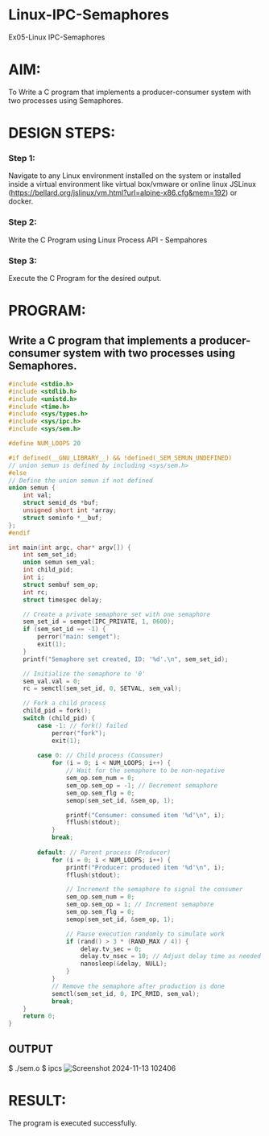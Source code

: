 # Linux-IPC-Semaphores
Ex05-Linux IPC-Semaphores

# AIM:
To Write a C program that implements a producer-consumer system with two processes using Semaphores.

# DESIGN STEPS:

### Step 1:

Navigate to any Linux environment installed on the system or installed inside a virtual environment like virtual box/vmware or online linux JSLinux (https://bellard.org/jslinux/vm.html?url=alpine-x86.cfg&mem=192) or docker.

### Step 2:

Write the C Program using Linux Process API - Sempahores

### Step 3:

Execute the C Program for the desired output. 

# PROGRAM:

## Write a C program that implements a producer-consumer system with two processes using Semaphores.
```c
#include <stdio.h>     
#include <stdlib.h>    
#include <unistd.h>    
#include <time.h>      
#include <sys/types.h> 
#include <sys/ipc.h>   
#include <sys/sem.h>   

#define NUM_LOOPS 20

#if defined(__GNU_LIBRARY__) && !defined(_SEM_SEMUN_UNDEFINED)
// union semun is defined by including <sys/sem.h>
#else
// Define the union semun if not defined
union semun {
    int val;                    
    struct semid_ds *buf;       
    unsigned short int *array;  
    struct seminfo *__buf;      
};
#endif

int main(int argc, char* argv[]) {
    int sem_set_id;         
    union semun sem_val;    
    int child_pid;         
    int i;                 
    struct sembuf sem_op;  
    int rc;                
    struct timespec delay; 

    // Create a private semaphore set with one semaphore
    sem_set_id = semget(IPC_PRIVATE, 1, 0600);
    if (sem_set_id == -1) {
        perror("main: semget");
        exit(1);
    }
    printf("Semaphore set created, ID: '%d'.\n", sem_set_id);

    // Initialize the semaphore to '0'
    sem_val.val = 0;
    rc = semctl(sem_set_id, 0, SETVAL, sem_val);

    // Fork a child process
    child_pid = fork();
    switch (child_pid) {
        case -1: // fork() failed
            perror("fork");
            exit(1);
        
        case 0: // Child process (Consumer)
            for (i = 0; i < NUM_LOOPS; i++) {
                // Wait for the semaphore to be non-negative
                sem_op.sem_num = 0;
                sem_op.sem_op = -1; // Decrement semaphore
                sem_op.sem_flg = 0;
                semop(sem_set_id, &sem_op, 1);

                printf("Consumer: consumed item '%d'\n", i);
                fflush(stdout);
            }
            break;
        
        default: // Parent process (Producer)
            for (i = 0; i < NUM_LOOPS; i++) {
                printf("Producer: produced item '%d'\n", i);
                fflush(stdout);

                // Increment the semaphore to signal the consumer
                sem_op.sem_num = 0;
                sem_op.sem_op = 1; // Increment semaphore
                sem_op.sem_flg = 0;
                semop(sem_set_id, &sem_op, 1);

                // Pause execution randomly to simulate work
                if (rand() > 3 * (RAND_MAX / 4)) {
                    delay.tv_sec = 0;
                    delay.tv_nsec = 10; // Adjust delay time as needed
                    nanosleep(&delay, NULL);
                }
            }
            // Remove the semaphore after production is done
            semctl(sem_set_id, 0, IPC_RMID, sem_val);
            break;
    }
    return 0;
}
```
## OUTPUT
$ ./sem.o 
$ ipcs
![Screenshot 2024-11-13 102406](https://github.com/user-attachments/assets/a75d899e-d03d-4d1d-99af-9c14e09ce2d3)

# RESULT:
The program is executed successfully.
